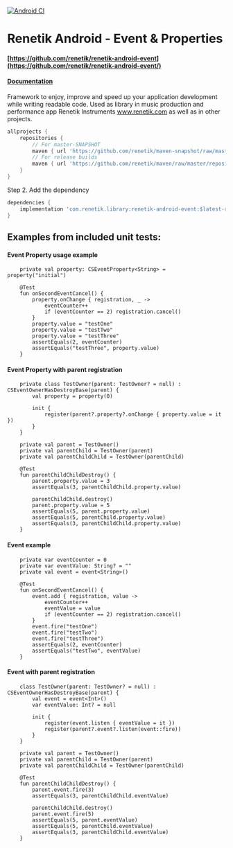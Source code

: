 <!---Header--->
[![Android CI](https://github.com/renetik/renetik-android-event/workflows/Android%20CI/badge.svg)
](https://github.com/renetik/renetik-android-event/actions/workflows/android.yml)
# Renetik Android - Event & Properties
#### [https://github.com/renetik/renetik-android-event](https://github.com/renetik/renetik-android-event/)
#### [Documentation](https://renetik.github.io/renetik-android-event/)
Framework to enjoy, improve and speed up your application development while writing readable code.
Used as library in music production and performance app Renetik Instruments www.renetik.com as well
as in other projects.

```gradle
allprojects {
    repositories {
        // For master-SNAPSHOT
        maven { url 'https://github.com/renetik/maven-snapshot/raw/master/repository' }
        // For release builds
        maven { url 'https://github.com/renetik/maven/raw/master/repository' }
    }
}
```

Step 2. Add the dependency

```gradle
dependencies {
    implementation 'com.renetik.library:renetik-android-event:$latest-renetik-android-release'
}
```
## Examples from included unit tests:
#### Event Property usage example 
```
	private val property: CSEventProperty<String> = property("initial")

	@Test
	fun onSecondEventCancel() {
		property.onChange { registration, _ ->
			eventCounter++
			if (eventCounter == 2) registration.cancel()
		}
		property.value = "testOne"
		property.value = "testTwo"
		property.value = "testThree"
		assertEquals(2, eventCounter)
		assertEquals("testThree", property.value)
	}
```
#### Event Property with parent registration 
```
	private class TestOwner(parent: TestOwner? = null) : CSEventOwnerHasDestroyBase(parent) {
		val property = property(0)

		init {
			register(parent?.property?.onChange { property.value = it })
		}
	}

	private val parent = TestOwner()
	private val parentChild = TestOwner(parent)
	private val parentChildChild = TestOwner(parentChild)

	@Test
	fun parentChildChildDestroy() {
		parent.property.value = 3
		assertEquals(3, parentChildChild.property.value)

		parentChildChild.destroy()
		parent.property.value = 5
		assertEquals(5, parent.property.value)
		assertEquals(5, parentChild.property.value)
		assertEquals(3, parentChildChild.property.value)
	}
```
#### Event example 
```
	private var eventCounter = 0
	private var eventValue: String? = ""
	private val event = event<String>()

	@Test
	fun onSecondEventCancel() {
		event.add { registration, value ->
			eventCounter++
			eventValue = value
			if (eventCounter == 2) registration.cancel()
		}
		event.fire("testOne")
		event.fire("testTwo")
		event.fire("testThree")
		assertEquals(2, eventCounter)
		assertEquals("testTwo", eventValue)
	}
```
#### Event with parent registration
```
	class TestOwner(parent: TestOwner? = null) : CSEventOwnerHasDestroyBase(parent) {
		val event = event<Int>()
		var eventValue: Int? = null

		init {
			register(event.listen { eventValue = it })
			register(parent?.event?.listen(event::fire))
		}
	}

	private val parent = TestOwner()
	private val parentChild = TestOwner(parent)
	private val parentChildChild = TestOwner(parentChild)

	@Test
	fun parentChildChildDestroy() {
		parent.event.fire(3)
		assertEquals(3, parentChildChild.eventValue)

		parentChildChild.destroy()
		parent.event.fire(5)
		assertEquals(5, parent.eventValue)
		assertEquals(5, parentChild.eventValue)
		assertEquals(3, parentChildChild.eventValue)
	}
```    

